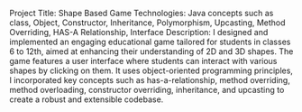 Project Title: Shape Based Game
Technologies: Java concepts such as class, Object, Constructor, Inheritance, Polymorphism, Upcasting, Method Overriding, HAS-A Relationship, Interface
Description:
I designed and implemented an engaging educational game tailored for students in classes 6 to 12th, aimed at enhancing their understanding of 2D and 3D shapes. The game features a user interface where students can interact with various shapes by clicking on them. It uses object-oriented programming principles, I incorporated key concepts such as has-a-relationship, method overriding, method overloading, constructor overriding, inheritance, and upcasting to create a robust and extensible codebase.
